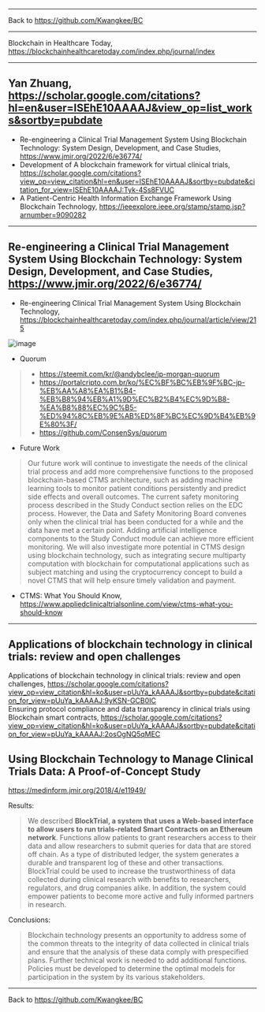 ***
Back to https://github.com/Kwangkee/BC

*** 
Blockchain in Healthcare Today, https://blockchainhealthcaretoday.com/index.php/journal/index

***
## Yan Zhuang, https://scholar.google.com/citations?hl=en&user=ISEhE10AAAAJ&view_op=list_works&sortby=pubdate
- Re-engineering a Clinical Trial Management System Using Blockchain Technology: System Design, Development, and Case Studies, https://www.jmir.org/2022/6/e36774/
- Development of A blockchain framework for virtual clinical trials, https://scholar.google.com/citations?view_op=view_citation&hl=en&user=ISEhE10AAAAJ&sortby=pubdate&citation_for_view=ISEhE10AAAAJ:Tyk-4Ss8FVUC
- A Patient-Centric Health Information Exchange Framework Using Blockchain Technology, https://ieeexplore.ieee.org/stamp/stamp.jsp?arnumber=9090282

***
## Re-engineering a Clinical Trial Management System Using Blockchain Technology: System Design, Development, and Case Studies, https://www.jmir.org/2022/6/e36774/
- Re-engineering Clinical Trial Management System Using Blockchain Technology, https://blockchainhealthcaretoday.com/index.php/journal/article/view/215

![image](https://user-images.githubusercontent.com/109835677/208403426-90de7204-6271-4fe5-ae51-70fc876021d4.png)

- Quorum
>-	https://steemit.com/kr/@andybclee/jp-morgan-quorum
>-	https://portalcripto.com.br/ko/%EC%BF%BC%EB%9F%BC-jp-%EB%AA%A8%EA%B1%B4-%EB%B8%94%EB%A1%9D%EC%B2%B4%EC%9D%B8-%EA%B8%88%EC%9C%B5-%ED%94%8C%EB%9E%AB%ED%8F%BC%EC%9D%B4%EB%9E%80%3F/
>-	https://github.com/ConsenSys/quorum

- Future Work
>Our future work will continue to investigate the needs of the clinical trial process and add more comprehensive functions to the proposed blockchain-based CTMS architecture, such as adding machine learning tools to monitor patient conditions persistently and predict side effects and overall outcomes. The current safety monitoring process described in the Study Conduct section relies on the EDC process. However, the Data and Safety Monitoring Board convenes only when the clinical trial has been conducted for a while and the data have met a certain point. Adding artificial intelligence components to the Study Conduct module can achieve more efficient monitoring. We will also investigate more potential in CTMS design using blockchain technology, such as integrating secure multiparty computation with blockchain for computational applications such as subject matching and using the cryptocurrency concept to build a novel CTMS that will help ensure timely validation and payment.  

- CTMS: What You Should Know, https://www.appliedclinicaltrialsonline.com/view/ctms-what-you-should-know


***

## Applications of blockchain technology in clinical trials: review and open challenges
Applications of blockchain technology in clinical trials: review and open challenges, https://scholar.google.com/citations?view_op=view_citation&hl=ko&user=pUuYa_kAAAAJ&sortby=pubdate&citation_for_view=pUuYa_kAAAAJ:9yKSN-GCB0IC  
Ensuring protocol compliance and data transparency in clinical trials using Blockchain smart contracts, https://scholar.google.com/citations?view_op=view_citation&hl=ko&user=pUuYa_kAAAAJ&sortby=pubdate&citation_for_view=pUuYa_kAAAAJ:2osOgNQ5qMEC  


## Using Blockchain Technology to Manage Clinical Trials Data: A Proof-of-Concept Study  
https://medinform.jmir.org/2018/4/e11949/  

Results:  
>We described **BlockTrial, a system that uses a Web-based interface to allow users to run trials-related Smart Contracts on an Ethereum network**. Functions allow patients to grant researchers access to their data and allow researchers to submit queries for data that are stored off chain. As a type of distributed ledger, the system generates a durable and transparent log of these and other transactions. BlockTrial could be used to increase the trustworthiness of data collected during clinical research with benefits to researchers, regulators, and drug companies alike. In addition, the system could empower patients to become more active and fully informed partners in research.

Conclusions:  
>Blockchain technology presents an opportunity to address some of the common threats to the integrity of data collected in clinical trials and ensure that the analysis of these data comply with prespecified plans. Further technical work is needed to add additional functions. Policies must be developed to determine the optimal models for participation in the system by its various stakeholders.

***
Back to https://github.com/Kwangkee/BC
